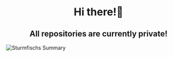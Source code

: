 <h1 align = "center">Hi there!👋</h1>
<h2 align = "center">All repositories are currently private!</h2>

![Sturmfischs Summary](https://github-profile-summary-cards.vercel.app/api/cards/profile-details?username=Sturmfisch&theme=tokyonight)
